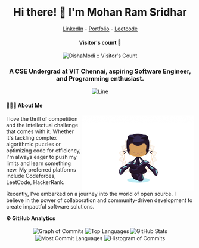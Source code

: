 <!--- Body Begins -->

<!-- Center-aligned header -->
<div align="center">
  <h1>Hi there! 👋 I'm Mohan Ram Sridhar</h1>
  <!-- Links to social profiles -->
  <pa>
    <a href="https://www.linkedin.com/in/mohanramsridhar/">LinkedIn</a> - 
    <a href="https://mohanrams.me">Portfolio</a> -
    <a href="https://leetcode.com/u/MohanRamSridhar/">Leetcode</a>
  </p> 
</div>
<h4 align="center">Visitor's count 👀</h4>
<p align="center"><img src="https://profile-counter.glitch.me/{MohanRamSridhar}/count.svg" alt="DishaModi :: Visitor's Count" /></p>

<!-- Brief introduction -->
<h3 align="center">A CSE Undergrad at VIT Chennai, aspiring Software Engineer, and Programming enthusiast.</h3>

<!-- Divider line -->
<p align="center">
  <img src="https://user-images.githubusercontent.com/85225156/171937799-8fc9e255-9889-4642-9c92-6df85fb86e82.gif" alt="Line" />
</p>
<!-- List of personal information -->
<h4>👨🏻‍💻 About Me</h4>
<img src="https://github.com/MohanRamSridhar/MohanRamSridhar/blob/main/readmeimg?raw=true" width="300px" height="200px" align="right">
<p>I love the thrill of competition and the intellectual challenge that comes with it. Whether it's tackling complex algorithmic puzzles or optimizing code for efficiency, I'm always eager to push my limits and learn something new. My preferred platforms include Codeforces, LeetCode, HackerRank.</p>
<p>Recently, I've embarked on a journey into the world of open source. I believe in the power of collaboration and community-driven development to create impactful software solutions.</p>
 
<!-- GitHub Analytics -->
<summary><b>⚙️ GitHub Analytics</b></summary><br>
  <div align="center">
    <!-- Graph of Commits -->
    <img align="center" height="155em"src="https://github-profile-summary-cards.vercel.app/api/cards/profile-details?username=MohanRamSridhar&theme=github_dark" alt="Graph of Commits" />
    <!-- Repositories per language -->
    <img align="center" height="155em" src="http://github-profile-summary-cards.vercel.app/api/cards/repos-per-language?username=MohanRamSridhar&theme=github_dark" alt="Top Languages" />
    <!-- GitHub stats -->
    <img align="center" height="155em" src="http://github-profile-summary-cards.vercel.app/api/cards/stats?username=MohanRamSridhar&theme=github_dark" alt="GitHub Stats" />
      <!-- Repositories per language -->
    <img align="center" height="155em" src="http://github-profile-summary-cards.vercel.app/api/cards/most-commit-language?username=MohanRamSridhar&theme=github_dark" alt="Most Commit Languages" />
    <!-- Histogram of Commits -->
    <img align="center" height="155em" src="https://github-profile-summary-cards.vercel.app/api/cards/productive-time?username=MohanRamSridhar&theme=github_dark" alt="Histogram of Commits" /></br>
  </div>

